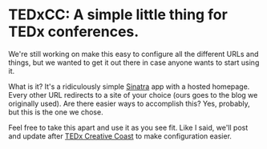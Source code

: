 # TEDxCC: A simple little thing for TEDx conferences.

We're still working on make this easy to configure all the different URLs and things, but we wanted to get it out there in case anyone wants to start using it. 

What is it?  It's a ridiculously simple [Sinatra](http://sinatrarb.com) app with a hosted homepage.  Every other URL redirects to a site of your choice (ours goes to the blog we originally used).  Are there easier ways to accomplish this?  Yes, probably, but this is the one we chose.

Feel free to take this apart and use it as you see fit.  Like I said, we'll post and update after [TEDx Creative Coast](http://www.tedxcreativecoast.com) to make configuration easier.
